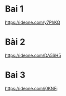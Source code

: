 # Bai 1
https://ideone.com/y7PhKQ
# Bài 2
https://ideone.com/DA5SH5
# Bai 3
https://ideone.com/j0KNFj
